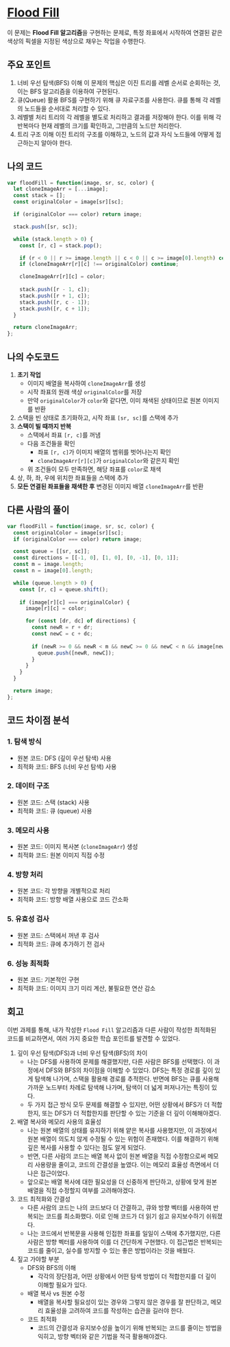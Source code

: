 # [Flood Fill](https://leetcode.com/problems/flood-fill/)
이 문제는 **Flood Fill 알고리즘**을 구현하는 문제로, 특정 좌표에서 시작하여 연결된 같은 색상의 픽셀을 지정된 색상으로 채우는 작업을 수행한다.

## 주요 포인트

1. 너비 우선 탐색(BFS) 이해
이 문제의 핵심은 이진 트리를 레벨 순서로 순회하는 것, 이는 BFS 알고리즘을 이용하여 구현된다.
2. 큐(Queue) 활용
BFS를 구현하기 위해 큐 자료구조를 사용한다. 큐를 통해 각 레벨의 노드들을 순서대로 처리할 수 있다.
3. 레벨별 처리
트리의 각 레벨을 별도로 처리하고 결과를 저장해야 한다. 이를 위해 각 반복마다 현재 레벨의 크기를 확인하고, 그만큼의 노드만 처리한다.
4. 트리 구조 이해
이진 트리의 구조를 이해하고, 노드의 값과 자식 노드들에 어떻게 접근하는지 알아야 한다.

## 나의 코드

```jsx
var floodFill = function(image, sr, sc, color) {
  let cloneImageArr = [...image];
  const stack = [];
  const originalColor = image[sr][sc];

  if (originalColor === color) return image;

  stack.push([sr, sc]);

  while (stack.length > 0) {
    const [r, c] = stack.pop();

    if (r < 0 || r >= image.length || c < 0 || c >= image[0].length) continue;
    if (cloneImageArr[r][c] !== originalColor) continue;

    cloneImageArr[r][c] = color;
    
    stack.push([r - 1, c]);
    stack.push([r + 1, c]);
    stack.push([r, c - 1]);
    stack.push([r, c + 1]);
  }

  return cloneImageArr;
};
```

## 나의 수도코드

1. **초기 작업**
    - 이미지 배열을 복사하여 `cloneImageArr`를 생성
    - 시작 좌표의 원래 색상 `originalColor`를 저장
    - 만약 `originalColor`가 `color`와 같다면, 이미 채색된 상태이므로 원본 이미지를 반환
2. 스택을 빈 상태로 초기화하고, 시작 좌표 `[sr, sc]`를 스택에 추가
3. **스택이 빌 때까지 반복**
    - 스택에서 좌표 `[r, c]`를 꺼냄
    - 다음 조건들을 확인
        - 좌표 `[r, c]`가 이미지 배열의 범위를 벗어나는지 확인
        - `cloneImageArr[r][c]`가 `originalColor`와 같은지 확인
    - 위 조건들이 모두 만족하면, 해당 좌표를 `color`로 채색
4. 상, 하, 좌, 우에 위치한 좌표들을 스택에 추가
5. **모든 연결된 좌표들을 채색한 후** 변경된 이미지 배열 `cloneImageArr`를 반환

## 다른 사람의 풀이

```jsx
var floodFill = function(image, sr, sc, color) {
  const originalColor = image[sr][sc];
  if (originalColor === color) return image;

  const queue = [[sr, sc]];
  const directions = [[-1, 0], [1, 0], [0, -1], [0, 1]];
  const m = image.length;
  const n = image[0].length;

  while (queue.length > 0) {
    const [r, c] = queue.shift();
    
    if (image[r][c] === originalColor) {
      image[r][c] = color;

      for (const [dr, dc] of directions) {
        const newR = r + dr;
        const newC = c + dc;
        
        if (newR >= 0 && newR < m && newC >= 0 && newC < n && image[newR][newC] === originalColor) {
          queue.push([newR, newC]);
        }
      }
    }
  }

  return image;
};
```

## 코드 차이점 분석

### 1. 탐색 방식

- 원본 코드: DFS (깊이 우선 탐색) 사용
- 최적화 코드: BFS (너비 우선 탐색) 사용

### 2. 데이터 구조

- 원본 코드: 스택 (stack) 사용
- 최적화 코드: 큐 (queue) 사용

### 3. 메모리 사용

- 원본 코드: 이미지 복사본 (`cloneImageArr`) 생성
- 최적화 코드: 원본 이미지 직접 수정

### 4. 방향 처리

- 원본 코드: 각 방향을 개별적으로 처리
- 최적화 코드: 방향 배열 사용으로 코드 간소화

### 5. 유효성 검사

- 원본 코드: 스택에서 꺼낸 후 검사
- 최적화 코드: 큐에 추가하기 전 검사

### 6. 성능 최적화

- 원본 코드: 기본적인 구현
- 최적화 코드: 이미지 크기 미리 계산, 불필요한 연산 감소

## 회고

이번 과제를 통해, 내가 작성한 `Flood Fill` 알고리즘과 다른 사람이 작성한 최적화된 코드를 비교하면서, 여러 가지 중요한 학습 포인트를 발견할 수 있었다.

1.  깊이 우선 탐색(DFS)과 너비 우선 탐색(BFS)의 차이
    - 나는 DFS를 사용하여 문제를 해결했지만, 다른 사람은 BFS를 선택했다. 이 과정에서 DFS와 BFS의 차이점을 이해할 수 있었다. DFS는 특정 경로를 깊이 있게 탐색해 나가며, 스택을 활용해 경로를 추적한다. 반면에 BFS는 큐를 사용해 가까운 노드부터 차례로 탐색해 나가며, 탐색이 더 넓게 퍼져나가는 특징이 있다.
    - 두 가지 접근 방식 모두 문제를 해결할 수 있지만, 어떤 상황에서 BFS가 더 적합한지, 또는 DFS가 더 적합한지를 판단할 수 있는 기준을 더 깊이 이해해야겠다.
2. 배열 복사와 메모리 사용의 효율성
    - 나는 원본 배열의 상태를 유지하기 위해 얕은 복사를 사용했지만, 이 과정에서 원본 배열이 의도치 않게 수정될 수 있는 위험이 존재했다. 이를 해결하기 위해 깊은 복사를 사용할 수 있다는 점도 알게 되었다.
    - 반면, 다른 사람의 코드는 배열 복사 없이 원본 배열을 직접 수정함으로써 메모리 사용량을 줄이고, 코드의 간결성을 높였다. 이는 메모리 효율성 측면에서 더 나은 접근이었다.
    - 앞으로는 배열 복사에 대한 필요성을 더 신중하게 판단하고, 상황에 맞게 원본 배열을 직접 수정할지 여부를 고려해야겠다.
3. 코드 최적화와 간결성
    - 다른 사람의 코드는 나의 코드보다 더 간결하고, 큐와 방향 벡터를 사용하여 반복되는 코드를 최소화했다. 이로 인해 코드가 더 읽기 쉽고 유지보수하기 쉬워졌다.
    - 나는 코드에서 반복문을 사용해 인접한 좌표를 일일이 스택에 추가했지만, 다른 사람은 방향 벡터를 사용하여 이를 더 간단하게 구현했다. 이 접근법은 반복되는 코드를 줄이고, 실수를 방지할 수 있는 좋은 방법이라는 것을 배웠다.
4. 짚고 가야할 부분
    - DFS와 BFS의 이해
        - 각각의 장단점과, 어떤 상황에서 어떤 탐색 방법이 더 적합한지를 더 깊이 이해할 필요가 있다.
    - 배열 복사 vs 원본 수정
        - 배열을 복사할 필요성이 있는 경우와 그렇지 않은 경우를 잘 판단하고, 메모리 효율성을 고려하여 코드를 작성하는 습관을 길러야 한다.
    - 코드 최적화
        - 코드의 간결성과 유지보수성을 높이기 위해 반복되는 코드를 줄이는 방법을 익히고, 방향 벡터와 같은 기법을 적극 활용해야겠다.
